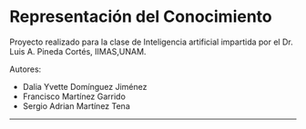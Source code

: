 # Representación del Conocimiento

Proyecto realizado para la clase de Inteligencia artificial impartida por el Dr. Luis A. Pineda Cortés, IIMAS,UNAM.

Autores:
- Dalia Yvette Domínguez Jiménez
- Francisco Martínez Garrido
- Sergio Adrian Martínez Tena

---
